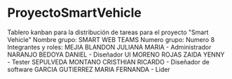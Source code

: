 # ProyectoSmartVehicle
Tablero kanban para la distribución de tareas para el proyecto "Smart Vehicle"
Nombre grupo: SMART WEB TEAMS
Numero grupo: Numero 8
Integrantes y roles:
MEJIA BLANDON JULIANA MARIA - Administrador
NARANJO BEDOYA DANIEL - Diseñador UI
MORENO ROJAS ZAIDA YENNY - Tester
SEPULVEDA MONTANO CRISTHIAN RICARDO - Diseñador de software
GARCIA GUTIERREZ MARIA FERNANDA - Lider
